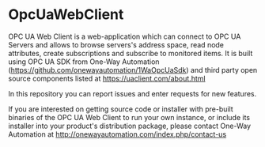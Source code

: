 # OpcUaWebClient
OPC UA Web Client is a web-application which can connect to OPC UA Servers and allows to browse servers's address space, read node attributes, create subscriptions and subscribe to monitored items.
It is built using OPC UA SDK from One-Way Automation (https://github.com/onewayautomation/1WaOpcUaSdk) and third party open source components listed at https://uaclient.com/about.html

In this repository you can report issues and enter requests for new features.

If you are interested on getting source code or installer with pre-built binaries of the OPC UA Web Client to run your own instance, or include its installer into your product's distribution package, please contact One-Way Automation at http://onewayautomation.com/index.php/contact-us
